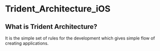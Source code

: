 # Trident_Architecture_iOS

## What is Trident Architecture?
It is the simple set of rules for the development which gives simple flow of creating applications.


